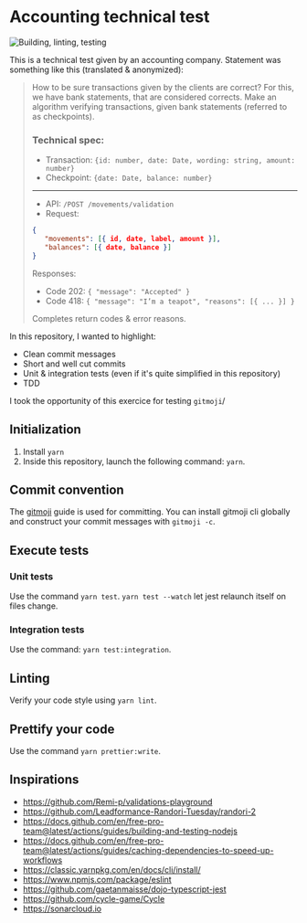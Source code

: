 # Accounting technical test

![Building, linting, testing](https://github.com/Remi-p/validations-playground/workflows/Building,%20linting,%20testing/badge.svg)

This is a technical test given by an accounting company.
Statement was something like this (translated & anonymized):

> How to be sure transactions given by the clients are correct? For this, we have
> bank statements, that are considered corrects.
> Make an algorithm verifying transactions, given bank statements (referred to as
> checkpoints).
>
> ### Technical spec:
> * Transaction: `{id: number, date: Date, wording: string, amount: number}`
> * Checkpoint: `{date: Date, balance: number}`
>
> ---
>
> * API​: `/POST /movements/validation`
> * Request:
> ```json
> {
>    "movements": [{ id, date, label, amount }],
>    "balances": [{ date, balance }]
> }
> ```
> Responses:
> * Code 202: `{ "message": "Accepted" }`
> * Code 418: `{ "message": "I’m a teapot", "reasons": [{ ... }] }`
>
> Completes return codes & error reasons.

In this repository, I wanted to highlight:
* Clean commit messages
* Short and well cut commits
* Unit & integration tests (even if it's quite simplified in this repository)
* TDD

I took the opportunity of this exercice for testing `gitmoji`/

## Initialization

1. Install `yarn`
2. Inside this repository, launch the following command: `yarn`.

## Commit convention

The [gitmoji](https://gitmoji.dev/) guide is used for committing. You can install gitmoji cli globally and construct your commit messages with `gitmoji -c`.

## Execute tests

### Unit tests

Use the command `yarn test`. `yarn test --watch` let jest relaunch itself on files change.

### Integration tests

Use the command: `yarn test:integration`.

## Linting

Verify your code style using `yarn lint`.

## Prettify your code

Use the command `yarn prettier:write`.

## Inspirations

-   https://github.com/Remi-p/validations-playground
-   https://github.com/Leadformance-Randori-Tuesday/randori-2
-   https://docs.github.com/en/free-pro-team@latest/actions/guides/building-and-testing-nodejs
-   https://docs.github.com/en/free-pro-team@latest/actions/guides/caching-dependencies-to-speed-up-workflows
-   https://classic.yarnpkg.com/en/docs/cli/install/
-   https://www.npmjs.com/package/eslint
-   https://github.com/gaetanmaisse/dojo-typescript-jest
-   https://github.com/cycle-game/Cycle
-   https://sonarcloud.io
